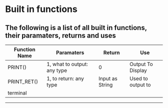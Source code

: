 # Built in functions

**The following is a list of all built in functions, their paramaters, returns and uses**
--------------------------------------------------------------------------------------
| **Function Name** | **Paramaters**               | **Return**      | **Use**            |
|-------------------|------------------------------|-----------------|--------------------|
| PRINT()           | 1, what to output: any type  |     0           |  Output To Display |
| PRINT_RET()       | 1, to return: any type       | Input as String |  Used to output to
|                                                                       terminal
--------------------------------------------------------------------------------------
